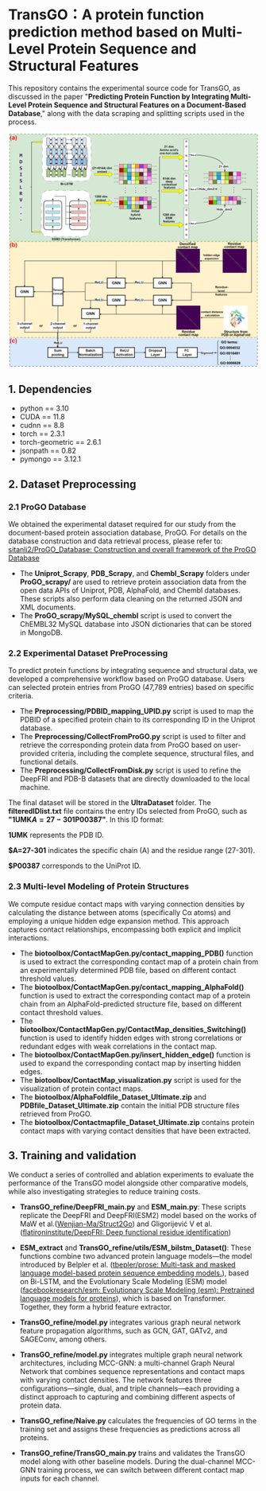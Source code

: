 # TransGO：A protein function prediction method based on Multi-Level Protein Sequence and Structural Features

This repository contains the experimental source code for TransGO, as discussed in the paper "**Predicting Protein Function by Integrating Multi-Level Protein Sequence and Structural Features on a Document-Based Database**," along with the data scraping and splitting scripts used in the process.



<img src="TransGO_refine3_eng.png">



## 1. Dependencies

- python == 3.10
- CUDA == 11.8
- cudnn == 8.8
- torch == 2.3.1
- torch-geometric == 2.6.1
- jsonpath == 0.82
- pymongo == 3.12.1



## 2. Dataset Preprocessing

### 2.1 ProGO Database

We obtained the experimental dataset required for our study from the document-based protein association database, ProGO. For details on the database construction and data retrieval process, please refer to: [sitanli2/ProGO_Database: Construction and overall framework of the ProGO Database](https://github.com/sitanli2/ProGO_Database)

- The **Uniprot_Scrapy**, **PDB_Scrapy**, and **Chembl_Scrapy** folders under **ProGO_scrapy/** are used to retrieve protein association data from the open data APIs of Uniprot, PDB, AlphaFold, and Chembl databases. These scripts also perform data cleaning on the returned JSON and XML documents.
- The **ProGO_scrapy/MySQL_chembl** script is used to convert the ChEMBL32 MySQL database into JSON dictionaries that can be stored in MongoDB.

### 2.2 Experimental Dataset PreProcessing

To predict protein functions by integrating sequence and structural data, we developed a comprehensive workflow based on ProGO database. Users can selected protein entries from ProGO (47,789 entries) based on specific criteria.

- The **Preprocessing/PDBID_mapping_UPID.py** script is used to map the PDBID of a specified protein chain to its corresponding ID in the Uniprot database.
- The **Preprocessing/CollectFromProGO.py** script is used to filter and retrieve the corresponding protein data from ProGO based on user-provided criteria, including the complete sequence, structural files, and functional details.
- The **Preprocessing/CollectFromDisk.py** script is used to refine the DeepFRI and PDB-B datasets that are directly downloaded to the local machine.

The final dataset will be stored in the **UltraDataset** folder. The **filteredIDlist.txt** file contains the entry IDs selected from ProGO, such as **"1UMK$A=27-301$P00387"**. In this ID format:

**1UMK** represents the PDB ID.

**$A=27-301** indicates the specific chain (A) and the residue range (27-301).

**$P00387** corresponds to the UniProt ID.

### 2.3 **Multi-level** Modeling of Protein Structures

We compute residue contact maps with varying connection densities by calculating the distance between atoms (specifically Cα atoms) and employing a unique hidden edge expansion method. This approach captures contact relationships, encompassing both explicit and implicit interactions.

- The **biotoolbox/ContactMapGen.py/contact_mapping_PDB()** function is used to extract the corresponding contact map of a protein chain from an experimentally determined PDB file, based on different contact threshold values.
- The **biotoolbox/ContactMapGen.py/contact_mapping_AlphaFold()** function is used to extract the corresponding contact map of a protein chain from an AlphaFold-predicted structure file, based on different contact threshold values.
- The **biotoolbox/ContactMapGen.py/ContactMap_densities_Switching()** function is used to identify hidden edges with strong correlations or redundant edges with weak correlations in the contact map.
- The **biotoolbox/ContactMapGen.py/insert_hidden_edge()** function is used to expand the corresponding contact map by inserting hidden edges.
- The **biotoolbox/ContactMap_visualization.py** script is used for the visualization of protein contact maps.
- The **biotoolbox/AlphaFoldfile_Dataset_Ultimate.zip** and **PDBfile_Dataset_Ultimate.zip** contain the initial PDB structure files retrieved from ProGO.
- The **biotoolbox/Contactmapfile_Dataset_Ultimate.zip** contains protein contact maps with varying contact densities that have been extracted.



## 3. Training and validation

We conduct a series of controlled and ablation experiments to evaluate the performance of the TransGO model alongside other comparative models, while also investigating strategies to reduce training costs.

- **TransGO_refine/DeepFRI_main.py** and **ESM_main.py**: These scripts replicate the DeepFRI and DeepFRI(ESM2) model based on the works of MaW et al.([Wenjian-Ma/Struct2Go](https://github.com/Wenjian-Ma/Struct2Go)) and Gligorijević V et al.([flatironinstitute/DeepFRI: Deep functional residue identification](https://github.com/flatironinstitute/DeepFRI))

- **ESM_extract** and **TransGO_refine/utils/ESM_bilstm_Dataset()**: These functions combine two advanced protein language models—the model introduced by Belpler et al. ([tbepler/prose: Multi-task and masked language model-based protein sequence embedding models.](https://github.com/tbepler/prose?tab=readme-ov-file)), based on Bi-LSTM, and the Evolutionary Scale Modeling (ESM) model ([facebookresearch/esm: Evolutionary Scale Modeling (esm): Pretrained language models for proteins](https://github.com/facebookresearch/esm?tab=readme-ov-file#available-models)), which is based on Transformer. Together, they form a hybrid feature extractor.

- **TransGO_refine/model.py** integrates various graph neural network feature propagation algorithms, such as GCN, GAT, GATv2, and SAGEConv, among others.

- **TransGO_refine/model.py** integrates multiple graph neural network architectures, including MCC-GNN: a multi-channel Graph Neural Network that combines sequence representations and contact maps with varying contact densities. The network features three configurations—single, dual, and triple channels—each providing a distinct approach to capturing and combining different aspects of protein data.

- **TransGO_refine/Naive.py** calculates the frequencies of GO terms in the training set and assigns these frequencies as predictions across all proteins.

- **TransGO_refine/TransGO_main.py** trains and validates the TransGO model along with other baseline models. During the dual-channel MCC-GNN training process, we can switch between different contact map inputs for each channel.

  






























